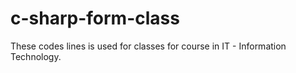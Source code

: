 # c-sharp-form-class
These codes lines is used for classes for course in IT - Information Technology.
